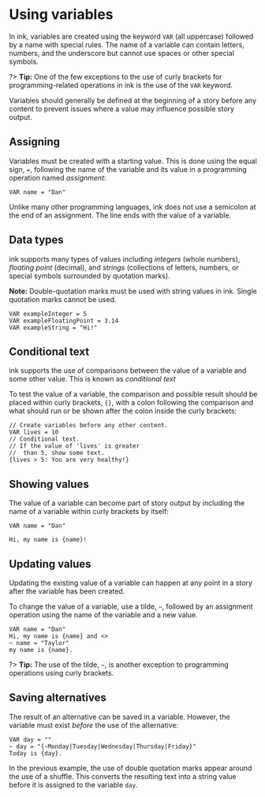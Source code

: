 # Using variables

In ink, variables are created using the keyword `VAR` (all uppercase) followed by a name with special rules. The name of a variable can contain letters, numbers, and the underscore but cannot use spaces or other special symbols.

?> **Tip:** One of the few exceptions to the use of curly brackets for programming-related operations in ink is the use of the `VAR` keyword.

Variables should generally be defined at the beginning of a story before any content to prevent issues where a value may influence possible story output.

## Assigning

Variables must be created with a starting value. This is done using the equal sign, `=`, following the name of the variable and its value in a programming operation named *assignment*:

```ink
VAR name = "Dan"
```

Unlike many other programming languages, ink does not use a semicolon at the end of an assignment. The line ends with the value of a variable.

## Data types

ink supports many types of values including *integers* (whole numbers), *floating point* (decimal), and *strings* (collections of letters, numbers, or special symbols surrounded by quotation marks).

**Note:** Double-quotation marks must be used with string values in ink. Single quotation marks cannot be used.

```ink
VAR exampleInteger = 5
VAR exampleFloatingPoint = 3.14
VAR exampleString = "Hi!"
```

## Conditional text

ink supports the use of comparisons between the value of a variable and some other value. This is known as *conditional text*

To test the value of a variable, the comparison and possible result should be placed within curly brackets, `{}`, with a colon following the comparison and what should run or be shown after the colon inside the curly brackets:

```ink
// Create variables before any other content.
VAR lives = 10
// Conditional text.
// If the value of 'lives' is greater
//  than 5, show some text.
{lives > 5: You are very healthy!}
```

## Showing values

The value of a variable can become part of story output by including the name of a variable within curly brackets by itself:

```ink
VAR name = "Dan"

Hi, my name is {name}!
```

## Updating values

Updating the existing value of a variable can happen at any point in a story after the variable has been created.

To change the value of a variable, use a tilde, `~`, followed by an assignment operation using the name of the variable and a new value.

```ink
VAR name = "Dan"
Hi, my name is {name} and <>
~ name = "Taylor"
my name is {name}.
```

?> **Tip:** The use of the tilde, `~`, is another exception to programming operations using curly brackets.

## Saving alternatives

The result of an alternative can be saved in a variable. However, the variable must exist *before* the use of the alternative:

```ink
VAR day = ""
~ day = "{~Monday|Tuesday|Wednesday|Thursday|Friday}"
Today is {day}.
```

In the previous example, the use of double quotation marks appear around the use of a shuffle. This converts the resulting text into a string value before it is assigned to the variable `day`.
